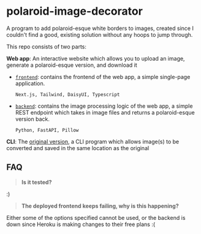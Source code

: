 # polaroid-image-decorator

A program to add polaroid-esque white borders to images, created since I
couldn't find a good, existing solution without any hoops to jump through.

This repo consists of two parts:

**Web app**: An interactive website which allows you to upload an image, generate
a polaroid-esque version, and download it

- [`frontend`](/frontend/): contains the frontend of the web app, a simple single-page
  application.

  `Next.js, Tailwind, DaisyUI, Typescript`

- [`backend`](/backend/): contains the image processing logic of the web app, a simple REST
  endpoint which takes in image files and returns a polaroid-esque version back.

  `Python, FastAPI, Pillow`

**CLI**: The [original version](/cli/), a CLI program which allows image(s) to be
converted and saved in the same location as the original

## FAQ

> **Is it tested?**

:)

> **The deployed frontend keeps failing, why is this happening?**

Either some of the options specified cannot be used, or the backend is down
since Heroku is making changes to their free plans :(
